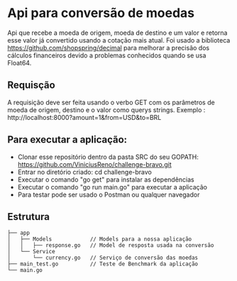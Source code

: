# Api para conversão de moedas

Api que recebe a moeda de origem, moeda de destino e um valor e retorna esse valor já convertido usando a cotação mais atual.
Foi usado a biblioteca https://github.com/shopspring/decimal para melhorar a precisão dos cálculos financeiros devido a problemas conhecidos quando se usa Float64.

## Requisção

A requisição deve ser feita usando o verbo GET  com os parâmetros de moeda de origem, destino e o valor como querys strings.
Exemplo :
http://localhost:8000?amount=1&from=USD&to=BRL

## Para executar a aplicação:

 - Clonar esse repositório dentro da pasta SRC do seu GOPATH:  https://github.com/ViniciusReno/challenge-bravo.git
 - Entrar no diretório criado: cd challenge-bravo
 - Executar o comando "go get" para instalar as dependências
 - Executar o comando "go run main.go" para executar a aplicação
 - Para testar pode ser usado o Postman ou qualquer navegador
## Estrutura
```
├── app
│   ├── Models            // Models para a nossa aplicação
│   │   ├── response.go   // Model de resposta usada na conversão
│   └── Service
│       └── currency.go   // Serviço de conversão das moedas
├── main_test.go		  // Teste de Benchmark da aplicação
└── main.go
```
